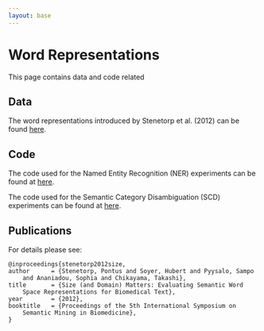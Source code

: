 ```yaml
---
layout: base
---
```


# Word Representations #

This page contains data and code related

## Data ##

The word representations introduced by Stenetorp et al. (2012) can be found
[here][word_representations].

[word_representations]: http://weaver.nlplab.org/~soyerh/data/stenetorp2012size_ner/stenetorp2012size_ner_data.tar.gz

## Code ##

The code used for the Named Entity Recognition (NER) experiments can be found
at [here][ner_repo].

The code used for the Semantic Category Disambiguation (SCD) experiments can
be found at [here][scd_repo].

[ner_repo]: https://github.com/ogh/wordreprs_ner
[scd_repo]: https://github.com/ninjin/contra

## Publications ##

For details please see:

    @inproceedings{stenetorp2012size,
    author      = {Stenetorp, Pontus and Soyer, Hubert and Pyysalo, Sampo
        and Ananiadou, Sophia and Chikayama, Takashi},
    title       = {Size (and Domain) Matters: Evaluating Semantic Word
        Space Representations for Biomedical Text},
    year        = {2012},
    booktitle   = {Proceedings of the 5th International Symposium on
        Semantic Mining in Biomedicine},
    }
